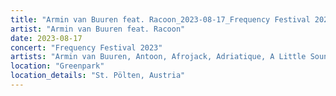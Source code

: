 ```yaml
---
title: "Armin van Buuren feat. Racoon_2023-08-17_Frequency Festival 2023"
artist: "Armin van Buuren feat. Racoon"
date: 2023-08-17
concert: "Frequency Festival 2023"
artists: "Armin van Buuren, Antoon, Afrojack, Adriatique, A Little Sound, Alligatoah, 12th Planet, 01099, Argy, Alesso, Adam Beyer, Ahmed Helmy, Agents Of Time, AlleFarben, Allen Watts, Bru-C"
location: "Greenpark"
location_details: "St. Pölten, Austria"
---
```

